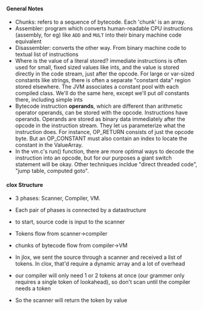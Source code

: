 #### General Notes
* Chunks: refers to a sequence of bytecode. Each 'chunk' is an array.
* Assembler: program which converts human-readable CPU instructions (assembly, for eg) like `ADD` and `MULT` into their binary machine code equivalent
* Disassembler: converts the other way. From binary machine code to textual list of instructions
* Where is the value of a literal stored? immediate instructions is often used for small, fixed sized values like ints, and the value is stored directly in the code stream, just after the opcode. For large or var-sized constants like strings, there is often a separate "constant data" region stored elsewhere. The JVM associates a constant pool with each compiled class. We'll do the same here, except we'll put _all_ constants there, including simple ints
* Bytecode instruction **operands**, which are different than arithmetic operator operands, can be stored with the opcode. Instructions have operands. Operands are stored as binary data immediately after the opcode in the instruction stream. They let us parameterize what the instruction does. For instance, OP_RETURN consists of just the opcode byte. But an OP_CONSTANT must also contain an index to locate the constant in the ValueArray. 
* In the vm.c's run() function, there are more optimal ways to decode the instruction into an opcode, but for our purposes a giant switch statement will be okay. Other techniques incldue "direct threaded code", "jump table, computed goto".
#### clox Structure 
* 3 phases: Scanner, Compiler, VM. 
* Each pair of phases is connected by a datastructure
* to start, source code is input to the scanner
* Tokens flow from scanner->compiler
* chunks of bytecode flow from compiler->VM

* In jlox, we sent the source through a scanner and received a list of tokens. In clox, that'd require a dynamic array and a lot of overhead
* our compiler will only need 1 or 2 tokens at once (our grammer only requires a single token of lookahead), so don't scan until the compiler needs a token
* So the scanner will return the token by value